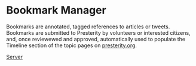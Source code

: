 # Bookmark Manager

Bookmarks are annotated, tagged references to articles or tweets. Bookmarks are submitted to Presterity by volunteers or interested citizens, and, once reviewewed and approved, automatically used to populate the Timeline section of the topic pages on [presterity.org](https://presterity.org/).

[Server](server/README.md)
